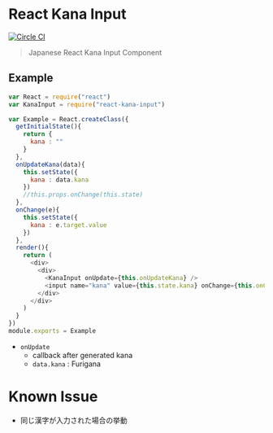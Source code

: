 # React Kana Input
[![Circle CI](https://circleci.com/gh/suisho/react-kana-input.svg?style=svg)](https://circleci.com/gh/suisho/react-kana-input)

> Japanese React Kana Input Component

## Example

```js
var React = require("react")
var KanaInput = require("react-kana-input")

var Example = React.createClass({
  getInitialState(){
    return {
      kana : ""
    }
  },
  onUpdateKana(data){
    this.setState({
      kana : data.kana
    })
    //this.props.onChange(this.state)
  },
  onChange(e){
    this.setState({
      kana : e.target.value
    })
  },
  render(){
    return (
      <div>
        <div>
          <KanaInput onUpdate={this.onUpdateKana} />
          <input name="kana" value={this.state.kana} onChange={this.onChange} />
        </div>
      </div>
    )
  }
})
module.exports = Example
```

- `onUpdate`
  - callback after generated kana
  - `data.kana` : Furigana

# Known Issue
- 同じ漢字が入力された場合の挙動